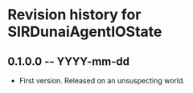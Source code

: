 # Revision history for SIRDunaiAgentIOState

## 0.1.0.0  -- YYYY-mm-dd

* First version. Released on an unsuspecting world.
